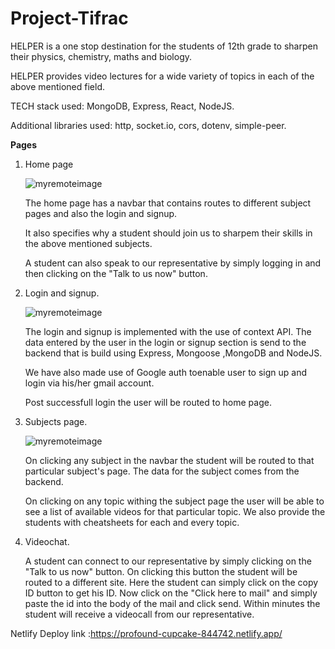# Project-Tifrac

HELPER is a one stop destination for the students of 12th grade to sharpen their physics, chemistry, maths and biology. 

HELPER provides video lectures for a wide variety of topics in each of the above mentioned field. 

TECH stack used: MongoDB, Express, React, NodeJS.

Additional libraries used: http, socket.io, cors, dotenv, simple-peer.

<b>Pages</b>
1) Home page
   
   ![myremoteimage](https://i.postimg.cc/xTNxjpz8/helperhome.png)
   
   The home page has a navbar that contains routes to different subject pages and also the login and signup.

   It also specifies why a student should join us to sharpem their skills in the above mentioned subjects.

   A student can also speak to our representative by simply logging in and then clicking on the "Talk to us now" button.

2) Login and signup.

   ![myremoteimage](https://i.postimg.cc/sXyd5d5T/helper-login.png)

   The login and signup is implemented with the use of context API. The data entered by the user in the login or signup section is send to the backend that is build        using Express, Mongoose ,MongoDB and NodeJS. 
 
   We have also made use of Google auth toenable user to sign up and login via his/her gmail account.
 
   Post successfull login the user will be routed to home page.

3) Subjects page.

   ![myremoteimage](https://i.postimg.cc/m2nv8FQz/helperphysics.png)
  
   On clicking any subject in the navbar the student will be routed to that particular subject's page. The data for the subject comes from the backend. 
  
   On clicking on any topic withing the subject page the user will be able to see a list of available videos for that particular topic. We also provide the students       with cheatsheets for each and every topic. 
  
4) Videochat.

   A student can connect to our representative by simply clicking on the "Talk to us now" button. On clicking this button the student will be routed to a different        site. Here the student can simply click on the copy ID button to get his ID. Now click on the "Click here to mail" and simply paste the id into the body of the mail    and click send. Within minutes the student will receive a videocall from our representative.

Netlify Deploy link :https://profound-cupcake-844742.netlify.app/
